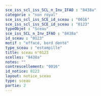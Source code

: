 ```yaml
---
sce_iss_scl_iss_SCL_n_Inv_IFAO : "8438a"
categorie : "non royal"
sce_iss_scl_iss_SCE_id_sceau : "0016"
sce_iss_scl_iss_SCE_id_sceau : "0123"
typeObjet : "Sceau"
sce_iss_SCL_n_Inv_IFAO : "8438a"
id_sceau : "0123"
motif : "effacé, bord denté"
type_sceau : "estampille"
title: sceau n°0123
scelles: "8438a"
notes: ""
contrescellement: "0016"
id_notice: 0123
layout: notice_sceau
type: sceau
partie: 2
---
```

